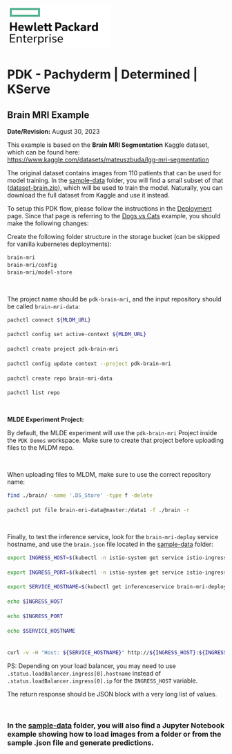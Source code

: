 ![alt text][hpe_logo]

[hpe_logo]: ../../deploy/images/hpe_logo.png "HPE Logo"

# PDK - Pachyderm | Determined | KServe
## Brain MRI Example
**Date/Revision:** August 30, 2023

This example is based on the **Brain MRI Segmentation** Kaggle dataset, which can be found here:<br/>
https://www.kaggle.com/datasets/mateuszbuda/lgg-mri-segmentation

The original dataset contains images from 110 patients that can be used for model training. In the [sample-data](./sample-data/) folder, you will find a small subset of that ([dataset-brain.zip](./sample-data/dataset-brain.zip)), which will be used to train the model. Naturally, you can download the full dataset from Kaggle and use it instead.

To setup this PDK flow, please follow the instructions in the [Deployment](../../deploy/README.md#setup) page. Since that page is referring to the [Dogs vs Cats](../dog-cat/readme.md) example, you should make the following changes:

Create the following folder structure in the storage bucket (can be skipped for vanilla kubernetes deployments):

```bash
brain-mri
brain-mri/config
brain-mri/model-store
```

&nbsp;

The project name should be `pdk-brain-mri`, and the input repository should be called `brain-mri-data`:

```bash
pachctl connect ${MLDM_URL}

pachctl config set active-context ${MLDM_URL}

pachctl create project pdk-brain-mri

pachctl config update context --project pdk-brain-mri

pachctl create repo brain-mri-data

pachctl list repo
```

&nbsp;

**MLDE Experiment Project:**

By default, the MLDE experiment will use the `pdk-brain-mri` Project inside the `PDK Demos` workspace. Make sure to create that project before uploading files to the MLDM repo.

&nbsp;

When uploading files to MLDM, make sure to use the correct repository name:

```bash
find ./brain/ -name '.DS_Store' -type f -delete

pachctl put file brain-mri-data@master:/data1 -f ./brain -r
```

&nbsp;

Finally, to test the inference service, look for the `brain-mri-deploy` service hostname, and use the `brain.json` file located in the [sample-data](./sample-data/) folder:

```bash
export INGRESS_HOST=$(kubectl -n istio-system get service istio-ingressgateway -o jsonpath='{.status.loadBalancer.ingress[0].ip}')

export INGRESS_PORT=$(kubectl -n istio-system get service istio-ingressgateway -o jsonpath='{.spec.ports[?(@.name=="http2")].port}')

export SERVICE_HOSTNAME=$(kubectl get inferenceservice brain-mri-deploy -n ${KSERVE_MODELS_NAMESPACE} -o jsonpath='{.status.url}' | cut -d "/" -f 3)

echo $INGRESS_HOST

echo $INGRESS_PORT

echo $SERVICE_HOSTNAME


curl -v -H "Host: ${SERVICE_HOSTNAME}" http://${INGRESS_HOST}:${INGRESS_PORT}/v1/models/brain-mri:predict -d @./brain.json
```

PS: Depending on your load balancer, you may need to use `.status.loadBalancer.ingress[0].hostname` instead of `.status.loadBalancer.ingress[0].ip` for the `INGRESS_HOST` variable.


The return response should be JSON block with a very long list of values.

&nbsp;

### In the [sample-data](./sample-data/) folder, you will also find a Jupyter Notebook example showing how to load images from a folder or from the sample .json file and generate predictions.
